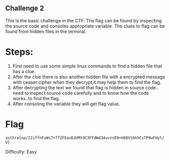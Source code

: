 ## Challenge 2

This is the basic challenge in the CTF. The flag can be found by inspecting the source code and consoles appropriate variable. The clues to flag can be found from hidden files in the terminal.

# Steps:
1. First need to use some simple linux commands to find a hidden file that has a clue.
2. After the clue there is also another hidden file with a encrypted message with ceaser cipher when they decrypt,it may help them to find the flag.
3. After decrypting the text we found that flag is hidden in source code.. need to inspect source code carefully and to know how the code works..to find the flag.
4. After consoling the variable they will get flag value.

# Flag
`asthra{np/I2iffnFuWs7+TfZFEaoEdVMtOC3FFdWd34uvzsD9+U08VtbhhCsTP9wFHyt/V}`

Difficulty: Easy